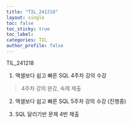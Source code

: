 ```yaml
---
title: "TIL_241218"
layout: single
toc: false
toc_sticky: true
toc_label: 
categories: TIL
author_profile: false
---
```


TIL_241218

1. 엑셀보다 쉽고 빠른 SQL 4주차 강의 수강
> 4주차 강의 완강, 숙제 제출

2. 엑셀보다 쉽고 빠른 SQL 5주차 강의 수강 (진행중)

3. SQL 달리기반 문제 4번 제출
